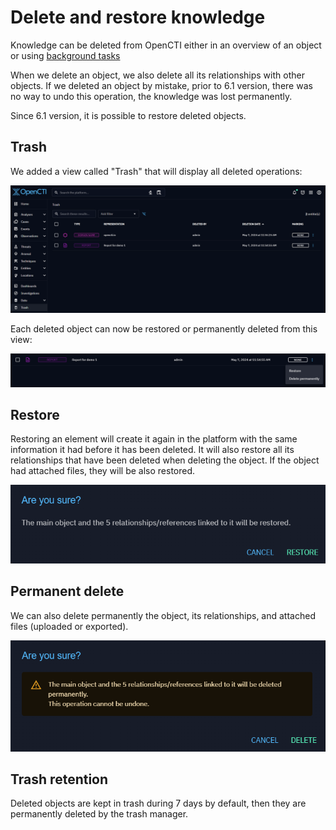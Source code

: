 # Delete and restore knowledge

Knowledge can be deleted from OpenCTI either in an overview of an object or using [background tasks](background-tasks.md)

When we delete an object, we also delete all its relationships with other objects.
If we deleted an object by mistake, prior to 6.1 version, there was no way to undo this operation, the knowledge was lost permanently.

Since 6.1 version, it is possible to restore deleted objects.

## Trash

We added a view called "Trash" that will display all deleted operations:

![Trash](assets/trash.png)

Each deleted object can now be restored or permanently deleted from this view:

![Trash actions](assets/trash-actions.png)

## Restore

Restoring an element will create it again in the platform with the same information it had before it has been deleted.
It will also restore all its relationships that have been deleted when deleting the object.
If the object had attached files, they will be also restored.

![Trash restore confirm](assets/trash-restore-confirm.png)

## Permanent delete

We can also delete permanently the object, its relationships, and attached files (uploaded or exported).

![Trash delete confirm](assets/trash-delete-confirm.png)

## Trash retention

Deleted objects are kept in trash during 7 days by default, then they are permanently deleted by the trash manager.